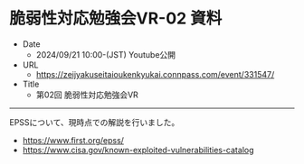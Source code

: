 # 脆弱性対応勉強会VR-02 資料

- Date
  - 2024/09/21 10:00-(JST) Youtube公開
- URL
  - https://zeijyakuseitaioukenkyukai.connpass.com/event/331547/
- Title
  - 第02回 脆弱性対応勉強会VR

---

EPSSについて、現時点での解説を行いました。

- https://www.first.org/epss/
- https://www.cisa.gov/known-exploited-vulnerabilities-catalog
